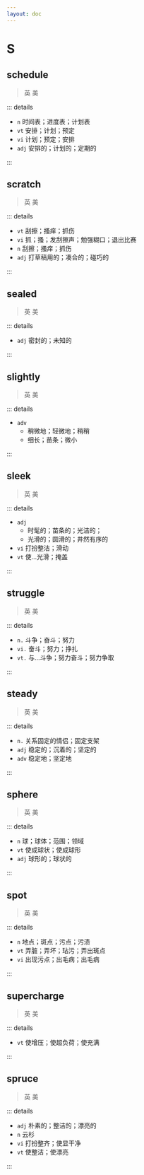 ```yaml
---
layout: doc
---
```


# S

## schedule
> 英 <Phonetic word="schedule" lang="en-GB" phonetic="/ˈskiːdʒuːl/"/>
> 美 <Phonetic word="schedule" lang="en-US" phonetic="/ˈskiːdʒuːl/"/>

::: details

- `n` 时间表；进度表；计划表
- `vt` 安排；计划；预定
- `vi` 计划；预定；安排
- `adj` 安排的；计划的；定期的

:::

## scratch
> 英 <Phonetic word="scratch" lang="en-GB" phonetic="/skrætʃ/"/>
> 美 <Phonetic word="scratch" lang="en-US" phonetic="/skrætʃ/"/>

::: details

- `vt` 刮擦；搔痒；抓伤
- `vi` 抓；搔；发刮擦声；勉强糊口；退出比赛
- `n` 刮擦；搔痒；抓伤
- `adj` 打草稿用的；凑合的；碰巧的

:::

## sealed
> 英 <Phonetic word="sealed" lang="en-GB" phonetic="/si:ld/"/>
> 美 <Phonetic word="sealed" lang="en-US" phonetic="/si:ld/"/>

::: details

- `adj` 密封的；未知的

:::

## slightly
> 英 <Phonetic word="slightly" lang="en-GB" phonetic="/ˈslaɪtli/"/>
> 美 <Phonetic word="slightly" lang="en-US" phonetic="/ˈslaɪtli/"/>

::: details

- `adv` 
    * 稍微地；轻微地；稍稍
    * 细长；苗条；微小

:::

## sleek
> 英 <Phonetic word="sleek" lang="en-GB" phonetic="/sli:k/"/>
> 美 <Phonetic word="sleek" lang="en-US" phonetic="/sli:k/"/>

::: details

- `adj` 
    * 时髦的；苗条的；光洁的；
    * 光滑的；圆滑的；井然有序的
- `vi` 打扮整洁；滑动
- `vt` 使…光滑；掩盖

:::

## struggle
> 英 <Phonetic word="struggle" lang="en-GB" phonetic="/ˈstrʌgl/"/>
> 美 <Phonetic word="struggle" lang="en-US" phonetic="/ˈstrʌgl/"/>

::: details

- `n.` 斗争；奋斗；努力
- `vi.` 奋斗；努力；挣扎
- `vt.` 与...斗争；努力奋斗；努力争取

:::

## steady
> 英 <Phonetic word="steady" lang="en-GB" phonetic="/ˈsteɪdi/"/>
> 美 <Phonetic word="steady" lang="en-US" phonetic="/ˈstedi/"/>

::: details

- `n.` 关系固定的情侣；固定支架
- `adj` 稳定的；沉着的；坚定的
- `adv` 稳定地；坚定地

:::


## sphere
> 英 <Phonetic word="sphere" lang="en-GB" phonetic="/sfɪə(r)/"/>
> 美 <Phonetic word="sphere" lang="en-US" phonetic="/sfɪr/"/>

::: details

- `n` 球；球体；范围；领域
- `vt` 使成球状；使成球形
- `adj` 球形的；球状的

:::

## spot
> 英 <Phonetic word="spot" lang="en-GB" phonetic="/spɒt/"/>
> 美 <Phonetic word="spot" lang="en-US" phonetic="/spɑt/"/>

::: details

- `n` 地点；斑点；污点；污渍
- `vt` 弄脏；弄坏；玷污；弄出斑点
- `vi` 出现污点；出毛病；出毛病

:::

## supercharge
> 英 <Phonetic word="supercharge" lang="en-GB" phonetic="/ˌsuːpəˈtʃɑːdʒ/"/>
> 美 <Phonetic word="supercharge" lang="en-US" phonetic="/ˌsuːpərˈtʃɑːrdʒ/"/>

::: details

- `vt` 使增压；使超负荷；使充满

:::

## spruce
> 英 <Phonetic word="spruce" lang="en-GB" phonetic="/spruːs/"/>
> 美 <Phonetic word="spruce" lang="en-US" phonetic="/spruːs/"/>

::: details

- `adj` 朴素的；整洁的；漂亮的
- `n` 云杉
- `vi` 打扮整齐；使显干净
- `vt` 使整洁；使漂亮

:::